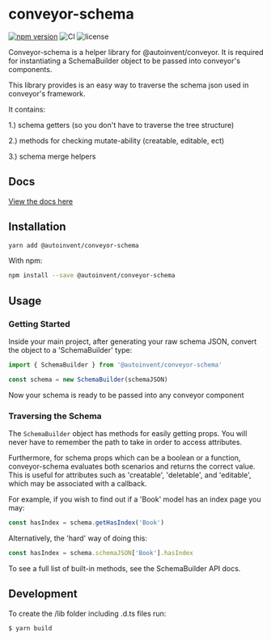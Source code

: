 # conveyor-schema

[![npm version](https://badge.fury.io/js/%40autoinvent%2Fconveyor-schema.svg)](https://badge.fury.io/js/%40autoinvent%2Fconveyor-schema)
![CI](https://github.com/autoinvent/conveyor-schema/workflows/CI/badge.svg)
![license](https://img.shields.io/github/license/autoinvent/conveyor-schema)

Conveyor-schema is a helper library for @autoinvent/conveyor. It is required for instantiating a SchemaBuilder object to be passed into conveyor's components.

This library provides is an easy way to traverse the schema json used in conveyor's framework.

It contains:

1.) schema getters (so you don't have to traverse the tree structure)

2.) methods for checking mutate-ability (creatable, editable, ect)

3.) schema merge helpers

## Docs

[View the docs here](https://autoinvent.github.io/conveyor-schema/)

## Installation

```bash
yarn add @autoinvent/conveyor-schema
```

With npm:

```bash
npm install --save @autoinvent/conveyor-schema
```

## Usage

### Getting Started

Inside your main project, after generating your raw schema JSON, convert the object to a 'SchemaBuilder' type:

```javascript
import { SchemaBuilder } from '@autoinvent/conveyor-schema'

const schema = new SchemaBuilder(schemaJSON)
```

Now your schema is ready to be passed into any conveyor component

### Traversing the Schema

The `SchemaBuilder` object has methods for easily getting props. You will never have to remember the path to take in order to access attributes.

Furthermore, for schema props which can be a boolean or a function, conveyor-schema evaluates both scenarios and returns the correct value. This is useful for attributes such as 'creatable', 'deletable', and 'editable', which may be associated with a callback.

For example, if you wish to find out if a 'Book' model has an index page you may:

```typescript
const hasIndex = schema.getHasIndex('Book')
```

Alternatively, the 'hard' way of doing this:

```typescript
const hasIndex = schema.schemaJSON['Book'].hasIndex
```

To see a full list of built-in methods, see the SchemaBuilder API docs.

## Development

To create the /lib folder including .d.ts files run:

```
$ yarn build
```
